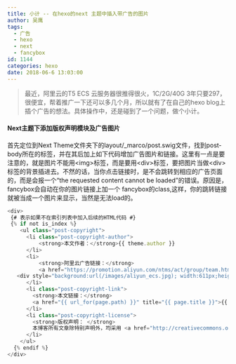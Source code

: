 ```yaml
---
title: 小计 -- 在hexo的next 主题中插入带广告的图片 
author: 吴鹰
tags:
  - 广告
  - hexo
  - next
  - fancybox
id: 1144
categories: hexo
date: 2018-06-6 13:03:00
---
```

> 最近，阿里云的T5 ECS 云服务器很推得很火，1C/2G/40G 3年只要297，很便宜，帮着推广一下还可以多几个月，所以就有了在自己的hexo blog上插个广告的想法。具体操作中，还是碰到了一个问题，做个小计。 

#### Next主题下添加版权声明模块及广告图片
首先定位到Next Theme文件夹下的layout/_marco/post.swig文件，找到post-body所在的标签，并在其后加上如下代码增加广告图片和链接。这里有一点是要注意的，就是图片不能用\<img\>标签，而是要用\<div\>标签，要把图片当做\<div\>标签的背景插进去。不然的话，当你点击链接时，是不会跳转到相应的广告页面的，而是会报一个“the requested content cannot be loaded”的错误。原因是，fancybox会自动在你的图片链接上加一个 fancybox的class,这样，你的跳转链接就被当成一个图片来显示，当然是无法load的。
```js
<div>    
 {# 表示如果不在索引列表中加入后续的HTML代码 #}
 {% if not is_index %}
    <ul class="post-copyright">
      <li class="post-copyright-author">
          <strong>本文作者：</strong>{{ theme.author }}
      </li>
      <li>
          <strong>阿里云广告链接：</strong>
          <a href="https://promotion.aliyun.com/ntms/act/group/team.html?group=lavbAek0So" title="阿里云云主机1CPU/2G/40G/297元3年">
   <div style="background:url(/images/aliyun_ecs.jpg); width:611px;height:209px;"> </div> </a>
      </li>
      <li class="post-copyright-link">
        <strong>本文链接：</strong>
        <a href="{{ url_for(page.path) }}" title="{{ page.title }}">{{ page.path }}</a>
      </li>
      <li class="post-copyright-license">
        <strong>版权声明： </strong>
        本博客所有文章除特别声明外，均采用 <a href="http://creativecommons.org/licenses/by-nc-sa/3.0/cn/" rel="external nofollow" target="_blank">CC BY-NC-SA 3.0 CN</a> 许可协议。转载请注明出处！
      </li>
    </ul>
  {% endif %}
</div>
```


